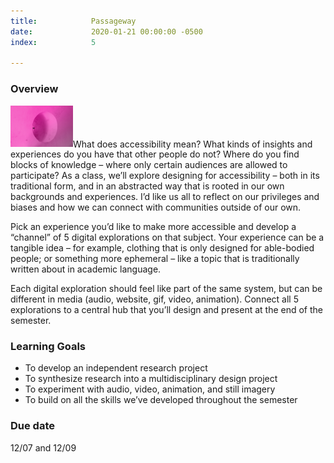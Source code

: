```yaml
---
title:            Passageway
date:             2020-01-21 00:00:00 -0500
index:            5

---
```


### Overview
<p style="clear: both;">
  <img src="../assets/images/portal.jpg" width="100" class="syllabus-img">What does accessibility mean? What kinds of insights and experiences do you have that other people do not? Where do you find blocks of knowledge – where only certain audiences are allowed to participate? As a class, we&rsquo;ll explore designing for accessibility – both in its traditional form, and in an abstracted way that is rooted in our own backgrounds and experiences. I&rsquo;d like us all to reflect on our privileges and biases and how we can connect with communities outside of our own.
</p>
Pick an experience you’d like to make more accessible and develop a “channel” of 5 digital explorations on that subject. Your experience can be a tangible idea – for example, clothing that is only designed for able-bodied people; or something more ephemeral – like a topic that is traditionally written about in academic language.

Each digital exploration should feel like part of the same system, but can be different in media (audio, website, gif, video, animation). Connect all 5 explorations to a central hub that you’ll design and present at the end of the semester.

### Learning Goals
- To develop an independent research project
- To synthesize research into a multidisciplinary design project
- To experiment with audio, video, animation, and still imagery
- To build on all the skills we&rsquo;ve developed throughout the semester


### Due date
12/07 and 12/09
